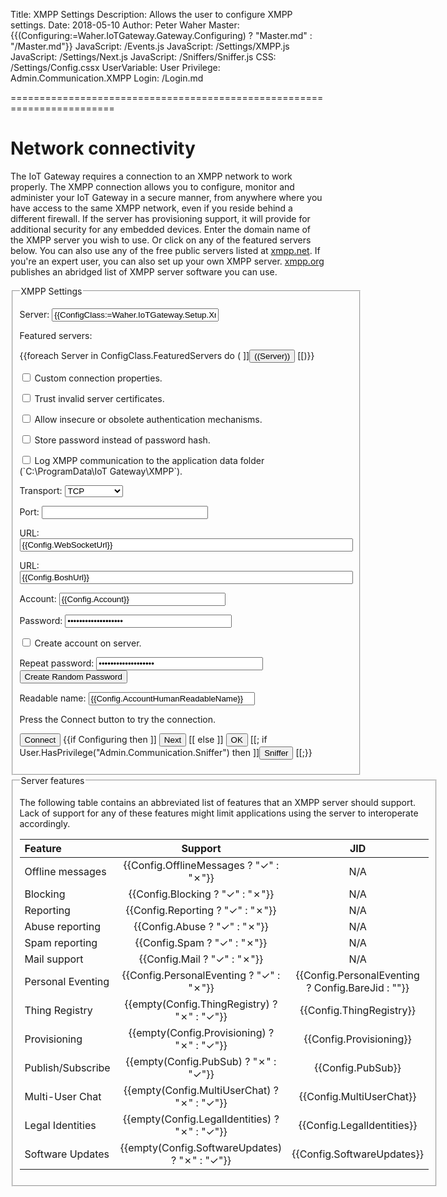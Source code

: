 ﻿Title: XMPP Settings
Description: Allows the user to configure XMPP settings.
Date: 2018-05-10
Author: Peter Waher
Master: {{(Configuring:=Waher.IoTGateway.Gateway.Configuring) ? "Master.md" : "/Master.md"}}
JavaScript: /Events.js
JavaScript: /Settings/XMPP.js
JavaScript: /Settings/Next.js
JavaScript: /Sniffers/Sniffer.js
CSS: /Settings/Config.cssx
UserVariable: User
Privilege: Admin.Communication.XMPP
Login: /Login.md

========================================================================

Network connectivity
===========================

The IoT Gateway requires a connection to an XMPP network to work properly. The XMPP connection allows you to configure, monitor and administer your
IoT Gateway in a secure manner, from anywhere where you have access to the same XMPP network, even if you reside behind a different firewall. 
If the server has provisioning support, it will provide for additional security for any embedded devices. Enter the domain name of the XMPP server 
you wish to use. Or click on any of the featured servers below. You can also use any of the free public servers listed at 
[xmpp.net](https://xmpp.net/directory.php). If you're an expert user, you can also set up your own XMPP server. 
[xmpp.org](https://xmpp.org/software/servers.html) publishes an abridged list of XMPP server software you can use.

<form>
<fieldset>
<legend>XMPP Settings</legend>

<p>
<label for="XmppServer">Server:</label>  
<input id="XmppServer" name="XmppServer" type="text" style="width:20em" title="Name of server that hosts the XMPP server."
	value="{{ConfigClass:=Waher.IoTGateway.Setup.XmppConfiguration;Config:=ConfigClass.Instance;Config.Host}}" {{Config.Step=0 ? "autofocus" : ""}}/>
</p>

<p id="XmppServerError" class="error" style="display:none">You must select an XMPP server.</p>

Featured servers:

<div class="featuredServers">
{{foreach Server in ConfigClass.FeaturedServers do
(
	]]<button type='button' class='featured' onclick='SelectServer("((Server))")'>((Server))</button>
[[)}}
</div>

<p>
<input type="checkbox" name="Custom" id="Custom" {{Config.CustomBinding ? "checked" : ""}} onclick="ToggleCustomProperties()"/>
<label for="Custom" title="If custom binding properties are required.">Custom connection properties.</label>
</p>

<div id="CustomProperties" style="display:{{Config.CustomBinding ? "block" : "none"}}">

<p>
<input type="checkbox" name="TrustServer" id="TrustServer" {{Config.TrustServer ? "checked" : ""}} />
<label for="TrustServer" title="If invalid server sertificates is acceptable.">Trust invalid server certificates.</label>
</p>

<p>
<input type="checkbox" name="InsecureMechanisms" id="InsecureMechanisms" {{Config.AllowInsecureMechanisms ? "checked" : ""}} />
<label for="InsecureMechanisms" title="Allows the use of insecure or obsolete authentication mechanisms if no secure option is available.">Allow insecure or obsolete authentication mechanisms.</label>
</p>

<p>
<input type="checkbox" name="StorePassword" id="StorePassword" {{Config.StorePasswordInsteadOfHash ? "checked" : ""}} />
<label for="StorePassword" title="Some servers change the salt used in authentication mechanisms regularly. This makes it impossible to store intermediate hash values of the password. If you use such a server, you need to allow the application to store the password, instead of the password hash.">Store password instead of password hash.</label>
</p>

<p>
<input type="checkbox" name="Sniffer" id="Sniffer" {{Config.Sniffer ? "checked" : ""}} />
<label for="Sniffer" title="If XMPP communication is to be logged.">Log XMPP communication to the application data folder (`C:\ProgramData\IoT Gateway\XMPP`).</label>
</p>

<p>
<label for="Transport">Transport:</label>  
<select id="Transport" name="Transport" style="width:auto" onchange="ToggleTransport()">
<option value="C2S"{{(TransportMethod:=Config.TransportMethod.ToString())="C2S" ? " selected" : ""}}>TCP</option>
<option value="WS"{{TransportMethod="WS" ? " selected" : ""}}>Web-socket</option>
<option value="BOSH"{{TransportMethod="BOSH" ? " selected" : ""}}>HTTP</option>
</select>
</p>

<div id="C2S" style="display:{{TransportMethod="C2S" ? "block" : "none"}}">
<p>
<label for="Port">Port:</label>  
<input id="Port" name="Port" type="number" min="1" max="65535" style="width:20em" value="{{Config.Port}}" />
</p>
<p id="PortError" class="error" style="display:none">Invalid port number.</p>
</div>

<div id="WS" style="display:{{TransportMethod="WS" ? "block" : "none"}}">
<p>
<label for="WsUrl">URL:</label>  
<input id="WsUrl" name="WsUrl" type="url" style="width:40em" value="{{Config.WebSocketUrl}}" />
</p>
<p id="WsUrlError" class="error" style="display:none">You must provide a Web-socket URL to connect to.</p>
</div>

<div id="BOSH" style="display:{{TransportMethod="BOSH" ? "block" : "none"}}">
<p>
<label for="BoshUrl">URL:</label>  
<input id="BoshUrl" name="BoshUrl" type="url" style="width:40em" value="{{Config.BoshUrl}}" />
</p>
<p id="BoshUrlError" class="error" style="display:none">You must provide a Web URL to connect to.</p>
</div>

</div>

<div id="Credentials" style="display:{{Config.Step>0 ? "block" : "none"}}">

<p id="Success0" class="message" style="display:none">
Good. Successfully connected to server. Now, please provide user credentials.
</p>

<p>
<label for="Account">Account:</label>  
<input id="Account" name="Account" type="text" style="width:20em" value="{{Config.Account}}" {{Config.Step=1 ? "autofocus" : ""}}/>
</p>

<p>
<label for="Password">Password:</label>  
<input id="Password" name="Password" type="password" style="width:20em" value="{{Config.Password}}" />
</p>

<p id="Fail1" class="error" style="display:none">
Account does not exist or password is incorrect. If the account does not exist, you can try to create it by checking the box below.
</p>
<p id="Fail2" class="error" style="display:none">
Password is incorrect, or a new account was not permitted to be created.
</p>

<p>
<input type="checkbox" name="CreateAccount" id="CreateAccount" {{Config.CreateAccount ? "checked" : ""}} onclick="ToggleCreateAccount()"/>
<label for="CreateAccount" title="If an account should be created on the server.">Create account on server.</label>
</p>

<div id="Create" style="display:{{Config.CreateAccount ? "block" : "none"}}">

<p>
<label for="Password2">Repeat password:</label>  
<input id="Password2" name="Password2" type="password" style="width:20em" value="{{Config.Password}}" />
<button type='button' onclick='RandomizePassword()'>Create Random Password</button>
</p>
<p id="Password2Error" class="error" style="display:none">Passwords do not match.</p>

<p>
<label for="AccountName">Readable name:</label>  
<input id="AccountName" name="AccountName" type="text" style="width:20em" value="{{Config.AccountHumanReadableName}}" />
</p>

</div>
</div>

<p id="ConnectMessage">Press the Connect button to try the connection.</p>
<p id="ConnectError" class="error" style="display:none">Unable to connect to the server. Please verify your connection details and try again.</p>
<p id="WarningMessage" class="error" style="display:none">The server lacks certain feaures (see below). If you continue, any application functions relying on such features will not be available.</p>
<p id="NextMessage" class="message" style="display:none">Connection successful. Press the Next button to save settings and continue.</p>

<button type='button' onclick='ConnectToHost()'>Connect</button>
{{if Configuring then ]]
<button id='NextButton' type='button' onclick='Next()' style='display:((Config.Step>1 ? "inline-block" : "none"))'>Next</button>
[[ else ]]
<button id='NextButton' type='button' onclick='Ok()'>OK</button>
[[;
if User.HasPrivilege("Admin.Communication.Sniffer") then ]]<button type='button' onclick='OpenSniffer("/Sniffers/XMPP.md")'>Sniffer</button>
[[;}}

</fieldset>

<fieldset id="ServerFeatures" style="display:{{Config.Step>1 ? "block" : "none"}}">
<legend>Server features</legend>

The following table contains an abbreviated list of features that an XMPP server should support. Lack of support for any of these features might
limit applications using the server to interoperate accordingly.

| Feature | Support | JID |
|:--------|:-------:|:---:|
| Offline messages | <span id="OfflineMessages">{{Config.OfflineMessages ? "✓" : "✗"}}</span> | N/A |
| Blocking | <span id="Blocking">{{Config.Blocking ? "✓" : "✗"}}</span> | N/A |
| Reporting | <span id="Reporting">{{Config.Reporting ? "✓" : "✗"}}</span> | N/A |
| Abuse reporting | <span id="AbuseReporting">{{Config.Abuse ? "✓" : "✗"}}</span> | N/A |
| Spam reporting | <span id="SpamReporting">{{Config.Spam ? "✓" : "✗"}}</span> | N/A |
| Mail support | <span id="MailSupport">{{Config.Mail ? "✓" : "✗"}}</span> | N/A |
| Personal Eventing | <span id="Pep">{{Config.PersonalEventing ? "✓" : "✗"}}</span> | <span id="PepJID">{{Config.PersonalEventing ? Config.BareJid : ""}}</span> |
| Thing Registry | <span id="ThingRegistry">{{empty(Config.ThingRegistry) ? "✗" : "✓"}}</span> | <span id="ThingRegistryJID">{{Config.ThingRegistry}}</span> |
| Provisioning | <span id="Provisioning">{{empty(Config.Provisioning) ? "✗" : "✓"}}</span> | <span id="ProvisioningJID">{{Config.Provisioning}}</span> |
| Publish/Subscribe | <span id="PubSub">{{empty(Config.PubSub) ? "✗" : "✓"}}</span> | <span id="PubSubJID">{{Config.PubSub}}</span> |
| Multi-User Chat | <span id="Muc">{{empty(Config.MultiUserChat) ? "✗" : "✓"}}</span> | <span id="MucJID">{{Config.MultiUserChat}}</span> |
| Legal Identities | <span id="Legal">{{empty(Config.LegalIdentities) ? "✗" : "✓"}}</span> | <span id="LegalJID">{{Config.LegalIdentities}}</span> |
| Software Updates | <span id="Software">{{empty(Config.SoftwareUpdates) ? "✗" : "✓"}}</span> | <span id="SoftwareJID">{{Config.SoftwareUpdates}}</span> |

</fieldset>

<fieldset id="ConnectionStatus" style="display:none">
<legend>Connection Status</legend>
<div id='Status'></div>
</fieldset>

</form>

